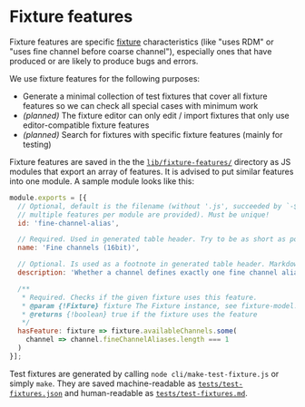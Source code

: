 # Fixture features

Fixture features are specific [fixture](fixture-format.md) characteristics (like "uses RDM" or "uses fine channel before coarse channel"), especially ones that have produced or are likely to produce bugs and errors.

We use fixture features for the following purposes:
* Generate a minimal collection of test fixtures that cover all fixture features so we can check all special cases with minimum work
* *(planned)* The fixture editor can only edit / import fixtures that only use editor-compatible fixture features
* *(planned)* Search for fixtures with specific fixture features (mainly for testing)

Fixture features are saved in the the [`lib/fixture-features/`](../lib/fixture-features/) directory as JS modules that export an array of features. It is advised to put similar features into one module. A sample module looks like this:

```js
module.exports = [{
  // Optional, default is the filename (without '.js', succeeded by `-${i}` if
  // multiple features per module are provided). Must be unique!
  id: 'fine-channel-alias',

  // Required. Used in generated table header. Try to be as short as possible! Markdown is allowed.
  name: 'Fine channels (16bit)',

  // Optional. Is used as a footnote in generated table header. Markdown is allowed.
  description: 'Whether a channel defines exactly one fine channel alias',

  /**
   * Required. Checks if the given fixture uses this feature.
   * @param {!Fixture} fixture The Fixture instance, see fixture-model.md
   * @returns {!boolean} true if the fixture uses the feature
   */
  hasFeature: fixture => fixture.availableChannels.some(
    channel => channel.fineChannelAliases.length === 1
  )
}];
```

Test fixtures are generated by calling `node cli/make-test-fixture.js` or simply `make`. They are saved machine-readable as [`tests/test-fixtures.json`](../tests/test-fixtures.json) and human-readable as [`tests/test-fixtures.md`](../tests/test-fixtures.md).
